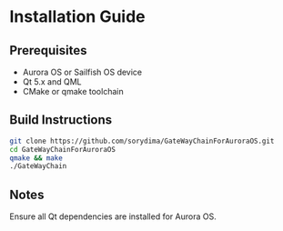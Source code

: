 # Installation Guide

## Prerequisites
- Aurora OS or Sailfish OS device
- Qt 5.x and QML
- CMake or qmake toolchain

## Build Instructions
```bash
git clone https://github.com/sorydima/GateWayChainForAuroraOS.git
cd GateWayChainForAuroraOS
qmake && make
./GateWayChain
```

## Notes
Ensure all Qt dependencies are installed for Aurora OS.
